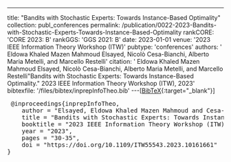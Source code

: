 ---
title: "Bandits with Stochastic Experts: Towards Instance-Based Optimality"
collection: publ_conferences
permalink: /publication/0022-2023-Bandits-with-Stochastic-Experts-Towards-Instance-Based-Optimality
rankCORE: 'CORE 2023: B'
rankGGS: 'GGS 2021: B'
date: 2023-01-01
venue: '2023 IEEE Information Theory Workshop (ITW)'
pubtype: 'conferences'
authors: ' Eldowa Khaled Mazen Mahmoud Elsayed,  Nicolò  Cesa-Bianchi,  Alberto Maria Metelli, and  Marcello  Restelli'
citation: ' Eldowa Khaled Mazen Mahmoud Elsayed,  Nicolò  Cesa-Bianchi,  Alberto Maria Metelli, and  Marcello  Restelli&quot;Bandits with Stochastic Experts: Towards Instance-Based Optimality.&quot; 2023 IEEE Information Theory Workshop (ITW), 2023'
bibtexfile: '/files/bibtex/inprepInfoTheo.bib'
---[[BibTeX](/files/bibtex/inprepInfoTheo.bib){:target="_blank"}] 
<pre> @inproceedings{inprepInfoTheo,
    author = "Elsayed, Eldowa Khaled Mazen Mahmoud and Cesa-Bianchi, Nicolò and Metelli, Alberto Maria and Restelli, Marcello",
    title = "Bandits with Stochastic Experts: Towards Instance-Based Optimality",
    booktitle = "2023 IEEE Information Theory Workshop (ITW)",
    year = "2023",
    pages = "30-35",
    doi = "https://doi.org/10.1109/ITW55543.2023.10161661"
} </pre>
